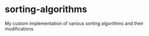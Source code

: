 sorting-algorithms
==================

My custom implementation of various sorting algorithms and their modifications
